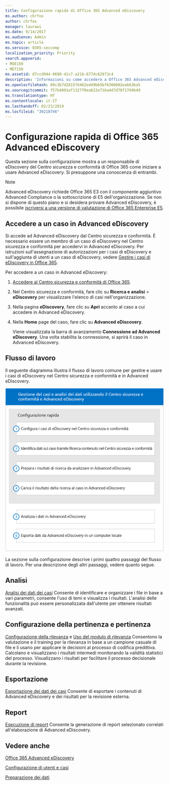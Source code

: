 ```yaml
---
title: Configurazione rapida di Office 365 Advanced eDiscovery
ms.author: chrfox
author: chrfox
manager: laurawi
ms.date: 9/14/2017
ms.audience: Admin
ms.topic: article
ms.service: O365-seccomp
localization_priority: Priority
search.appverid:
- MOE150
- MET150
ms.assetid: d7ccd944-9698-41c7-a21b-677dc62973c4
description: 'Informazioni su come accedere a Office 365 Advanced eDiscovery dal Centro sicurezza e conformità di Office 365 e sul flusso di lavoro tipico per usare Advanced eDiscovery.  '
ms.openlocfilehash: 69c3b7d281576462ed49bb5bf6306002eab63ba5
ms.sourcegitcommit: f57b4001ef1327f0ea622e716a4d7d78f1769b49
ms.translationtype: HT
ms.contentlocale: it-IT
ms.lasthandoff: 02/23/2019
ms.locfileid: "30218746"
---
```

# <a name="quick-setup-for-office-365-advanced-ediscovery"></a>Configurazione rapida di Office 365 Advanced eDiscovery

Questa sezione sulla configurazione mostra a un responsabile di eDiscovery del Centro sicurezza e conformità di Office 365 come iniziare a usare Advanced eDiscovery. Si presuppone una conoscenza di entrambi.
  
> [!NOTE]
> Advanced eDiscovery richiede Office 365 E3 con il componente aggiuntivo Advanced Compliance o la sottoscrizione di E5 dell'organizzazione. Se non si dispone di questo piano e si desidera provare Advanced eDiscovery, è possibile [iscriversi a una versione di valutazione di Office 365 Enterprise E5](https://go.microsoft.com/fwlink/p/?LinkID=698279). 
  
## <a name="accessing-a-case-in-advanced-ediscovery"></a>Accedere a un caso in Advanced eDiscovery

Si accede ad Advanced eDiscovery dal Centro sicurezza e conformità. È necessario essere un membro di un caso di eDiscovery nel Centro sicurezza e conformità per accedervi in Advanced eDiscovery. Per istruzioni sull'assegnazione di autorizzazioni per i casi di eDiscovery e sull'aggiunta di utenti a un caso di eDiscovery, vedere [Gestire i casi di eDiscovery in Office 365](manage-ediscovery-cases.md). 
  
Per accedere a un caso in Advanced eDiscovery: 
  
1. [Accedere al Centro sicurezza e conformità di Office 365](go-to-the-securitycompliance-center.md). 
    
2. Nel Centro sicurezza e conformità, fare clic su **Ricerca e analisi** \> **eDiscovery** per visualizzare l'elenco di casi nell'organizzazione. 
    
3. Nella pagina **eDiscovery**, fare clic su **Apri** accanto al caso a cui accedere in Advanced eDiscovery. 
    
4. Nella **Home** page del caso, fare clic su **Advanced eDiscovery**.
    
    Viene visualizzata la barra di avanzamento **Connessione ad Advanced eDiscovery**. Una volta stabilita la connessione, si aprirà il caso in Advanced eDiscovery. 
    
## <a name="workflow"></a>Flusso di lavoro

Il seguente diagramma illustra il flusso di lavoro comune per gestire e usare i casi di eDiscovery nel Centro sicurezza e conformità e in Advanced eDiscovery. 
  
![Il diagramma mostra il flusso di lavoro di Office 365 Advanced eDiscovery di quattro fasi: installazione, inclusa l'impostazione di utenti e casi, identificazione di dati sui casi, esportazione ed elaborazione. Mostra quindi le fasi di analisi ed esportazione in un computer locale.](media/76589ccc-789d-4581-b3a8-98d339b05979.png)
  
La sezione sulla configurazione descrive i primi quattro passaggi del flusso di lavoro. Per una descrizione degli altri passaggi, vedere quanto segue.
  
## <a name="analyze"></a>Analisi

[Analisi dei dati dei casi](analyze-case-data-with-advanced-ediscovery.md) Consente di identificare e organizzare i file in base a vari parametri, consente l'uso di temi e visualizza i risultati. L'analisi delle funzionalità può essere personalizzata dall'utente per ottenere risultati avanzati. 
  
## <a name="relevance-setup-and-relevance"></a>Configurazione della pertinenza e pertinenza

[Configurazione della rilevanza](manage-relevance-setup-in-advanced-ediscovery.md) e [Uso del modulo di rilevanza](use-relevance-in-advanced-ediscovery.md) Consentono la valutazione e il training per la rilevanza in base a un campione casuale di file e li usano per applicare le decisioni al processo di codifica predittiva. Calcolano e visualizzano i risultati intermedi monitorando la validità statistici del processo. Visualizzano i risultati per facilitare il processo decisionale durante la revisione. 
  
## <a name="export"></a>Esportazione

[Esportazione dei dati dei casi](export-case-data-in-advanced-ediscovery.md) Consente di esportare i contenuti di Advanced eDiscovery e dei risultati per la revisione esterna. 
  
## <a name="report"></a>Report

[Esecuzione di report](run-reports-in-advanced-ediscovery.md) Consente la generazione di report selezionato correlati all'elaborazione di Advanced eDiscovery. 
  
## <a name="see-also"></a>Vedere anche

[Office 365 Advanced eDiscovery](office-365-advanced-ediscovery.md)
  
[Configurazione di utenti e casi](set-up-users-and-cases-in-advanced-ediscovery.md)
  
[Preparazione dei dati](prepare-data-for-advanced-ediscovery.md)

